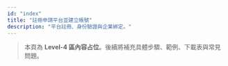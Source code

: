 ```yaml
---
id: "index"
title: "註冊申請平台並建立帳號"
description: "平台註冊、身份驗證與企業綁定。"
---
```


> 本頁為 **Level-4 區內容占位**。後續將補充具體步驟、範例、下載表與常見問題。
